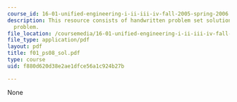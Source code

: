 ```yaml
---
course_id: 16-01-unified-engineering-i-ii-iii-iv-fall-2005-spring-2006
description: This resource consists of handwritten problem set solution for Anderson
  problem.
file_location: /coursemedia/16-01-unified-engineering-i-ii-iii-iv-fall-2005-spring-2006/f880d620d38e2ae1dfce56a1c924b27b_f01_ps08_sol.pdf
file_type: application/pdf
layout: pdf
title: f01_ps08_sol.pdf
type: course
uid: f880d620d38e2ae1dfce56a1c924b27b

---
```

None